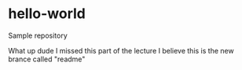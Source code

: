 # hello-world
Sample repository 

What up dude
I missed this part of the lecture
I believe this is the new brance called "readme"
